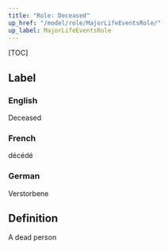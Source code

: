 ```yaml
---
title: "Role: Deceased"
up_href: "/model/role/MajorLifeEventsRole/"
up_label: MajorLifeEventsRole
---
```


[TOC]

## Label

### English
Deceased

### French
décédé

### German
Verstorbene

## Definition
A dead person
